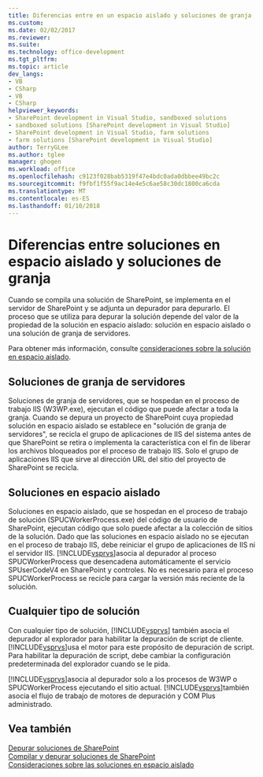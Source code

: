 ```yaml
---
title: Diferencias entre en un espacio aislado y soluciones de granja | Documentos de Microsoft
ms.custom: 
ms.date: 02/02/2017
ms.reviewer: 
ms.suite: 
ms.technology: office-development
ms.tgt_pltfrm: 
ms.topic: article
dev_langs:
- VB
- CSharp
- VB
- CSharp
helpviewer_keywords:
- SharePoint development in Visual Studio, sandboxed solutions
- sandboxed solutions [SharePoint development in Visual Studio]
- SharePoint development in Visual Studio, farm solutions
- farm solutions [SharePoint development in Visual Studio]
author: TerryGLee
ms.author: tglee
manager: ghogen
ms.workload: office
ms.openlocfilehash: c9123f028bab5319f47e4bdc0ada0dbbee49bc2c
ms.sourcegitcommit: f9fbf1f55f9ac14e4e5c6ae58c30dc1800ca6cda
ms.translationtype: MT
ms.contentlocale: es-ES
ms.lasthandoff: 01/10/2018
---
```

# <a name="differences-between-sandboxed-and-farm-solutions"></a>Diferencias entre soluciones en espacio aislado y soluciones de granja
  Cuando se compila una solución de SharePoint, se implementa en el servidor de SharePoint y se adjunta un depurador para depurarlo. El proceso que se utiliza para depurar la solución depende del valor de la propiedad de la solución en espacio aislado: solución en espacio aislado o una solución de granja de servidores.  
  
 Para obtener más información, consulte [consideraciones sobre la solución en espacio aislado](../sharepoint/sandboxed-solution-considerations.md).  
  
## <a name="farm-solutions"></a>Soluciones de granja de servidores  
 Soluciones de granja de servidores, que se hospedan en el proceso de trabajo IIS (W3WP.exe), ejecutan el código que puede afectar a toda la granja. Cuando se depura un proyecto de SharePoint cuya propiedad solución en espacio aislado se establece en "solución de granja de servidores", se recicla el grupo de aplicaciones de IIS del sistema antes de que SharePoint se retira o implementa la característica con el fin de liberar los archivos bloqueados por el proceso de trabajo IIS. Solo el grupo de aplicaciones IIS que sirve al dirección URL del sitio del proyecto de SharePoint se recicla.  
  
## <a name="sandboxed-solutions"></a>Soluciones en espacio aislado  
 Soluciones en espacio aislado, que se hospedan en el proceso de trabajo de solución (SPUCWorkerProcess.exe) del código de usuario de SharePoint, ejecutan código que solo puede afectar a la colección de sitios de la solución. Dado que las soluciones en espacio aislado no se ejecutan en el proceso de trabajo IIS, debe reiniciar el grupo de aplicaciones de IIS ni el servidor IIS. [!INCLUDE[vsprvs](../sharepoint/includes/vsprvs-md.md)]asocia al depurador al proceso SPUCWorkerProcess que desencadena automáticamente el servicio SPUserCodeV4 en SharePoint y controles. No es necesario para el proceso SPUCWorkerProcess se recicle para cargar la versión más reciente de la solución.  
  
## <a name="either-type-of-solution"></a>Cualquier tipo de solución  
 Con cualquier tipo de solución, [!INCLUDE[vsprvs](../sharepoint/includes/vsprvs-md.md)] también asocia el depurador al explorador para habilitar la depuración de script de cliente. [!INCLUDE[vsprvs](../sharepoint/includes/vsprvs-md.md)]usa el motor para este propósito de depuración de script. Para habilitar la depuración de script, debe cambiar la configuración predeterminada del explorador cuando se le pida.  
  
 [!INCLUDE[vsprvs](../sharepoint/includes/vsprvs-md.md)]asocia al depurador solo a los procesos de W3WP o SPUCWorkerProcess ejecutando el sitio actual. [!INCLUDE[vsprvs](../sharepoint/includes/vsprvs-md.md)]también asocia el flujo de trabajo de motores de depuración y COM Plus administrado.  
  
## <a name="see-also"></a>Vea también  
 [Depurar soluciones de SharePoint](../sharepoint/debugging-sharepoint-solutions.md)   
 [Compilar y depurar soluciones de SharePoint](../sharepoint/building-and-debugging-sharepoint-solutions.md)   
 [Consideraciones sobre las soluciones en espacio aislado](../sharepoint/sandboxed-solution-considerations.md)  
  
  